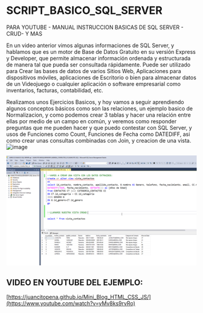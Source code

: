 # SCRIPT_BASICO_SQL_SERVER
PARA YOUTUBE - MANUAL INSTRUCCION BASICAS DE SQL SERVER - CRUD- Y MAS

En un video anterior vimos algunas informaciones de SQL Server, y hablamos que es un motor de Base de Datos Gratuito en su versión Express y Developer, que permite almacenar información ordenada y estructurada de manera tal que pueda ser consultada rápidamente. Puede ser utilizado para Crear las bases de datos de varios Sitios Web, Aplicaciones para dispositivos móviles, aplicaciones de Escritorio o bien para almacenar datos de un Videojuego o cualquier aplicación o software empresarial como inventarios, facturas, contabilidad, etc.

Realizamos unos Ejercicios Basicos, y hoy vamos a seguir aprendiendo algunos conceptos básicos como son las relaciones, un ejemplo basico de Normalizacion, y como podemos crear 3 tablas y hacer una relación entre ellas por medio de un campo en común, y veremos como responder preguntas que me pueden hacer y que puedo contestar con SQL Server, y usos de Funciones como Count, Funciones de Fecha como DATEDIFF, asi como crear unas consultas combinadas con Join, y creacion de una vista.
![image](https://user-images.githubusercontent.com/38921558/188294474-4ccdb64b-c6e6-4840-a2ec-a30a9a5a5823.png)


![](FOTO_SQL.png)


## VIDEO EN YOUTUBE DEL EJEMPLO:

[https://juancitopena.github.io/Mini_Blog_HTML_CSS_JS/](https://www.youtube.com/watch?v=yMv8ks9rvRo)
